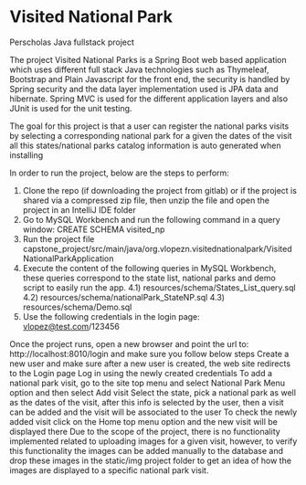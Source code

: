 # Visited National Park
Perscholas Java fullstack project

The project Visited National Parks is a Spring Boot web based application which uses different full stack Java technologies such as Thymeleaf, Bootstrap and Plain Javascript for the front end, the security is handled by Spring security and the data layer implementation used is JPA data and hibernate. Spring MVC is used for the different application layers and also JUnit is used for the unit testing.

The goal for this project is that a user can register the national parks visits by selecting a corresponding national park 
for a given the dates of the visit all this states/national parks catalog information is auto generated when installing 

In order to run the project, below are the steps to perform:
   1) Clone the repo (if downloading the project from gitlab) or if the project is shared via a compressed zip file, then unzip the file and open the project in an IntelliJ IDE folder
   2) Go to MySQL Workbench and run the following command in a query window: CREATE SCHEMA visited_np
   3) Run the project file capstone_project/src/main/java/org.vlopezn.visitednationalpark/VisitedNationalParkApplication
   4) Execute the content of the following queries in MySQL Workbench, these queries correspond to the state list, national parks and 
demo script to easily run the app. 
      4.1) resources/schema/States_List_query.sql
      4.2) resources/schema/nationalPark_StateNP.sql
      4.3) resources/schema/Demo.sql
   5) Use the following credentials in the login page: vlopez@test.com/123456

Once the project runs, open a new browser and point the url to: http://localhost:8010/login and make sure you follow below steps
Create a new user and make sure after a new user is created, the web site redirects to the Login page
Log in using the newly created credentials
To add a national park visit, go to the site top menu and select National Park Menu option and then select Add visit
Select the state, pick a national park as well as the dates of the visit, after this info is selected by the user, then a visit can be added and the visit will be associated to the user
To check the newly added visit click on the Home top menu option and the new visit will be displayed there
Due to the scope of the project, there is no functionality implemented related to uploading images for a given visit, however, to verify this functionality the images can be added manually to the database and drop these images in the static/img project folder to get an idea of how the images are displayed to a specific national park visit.

